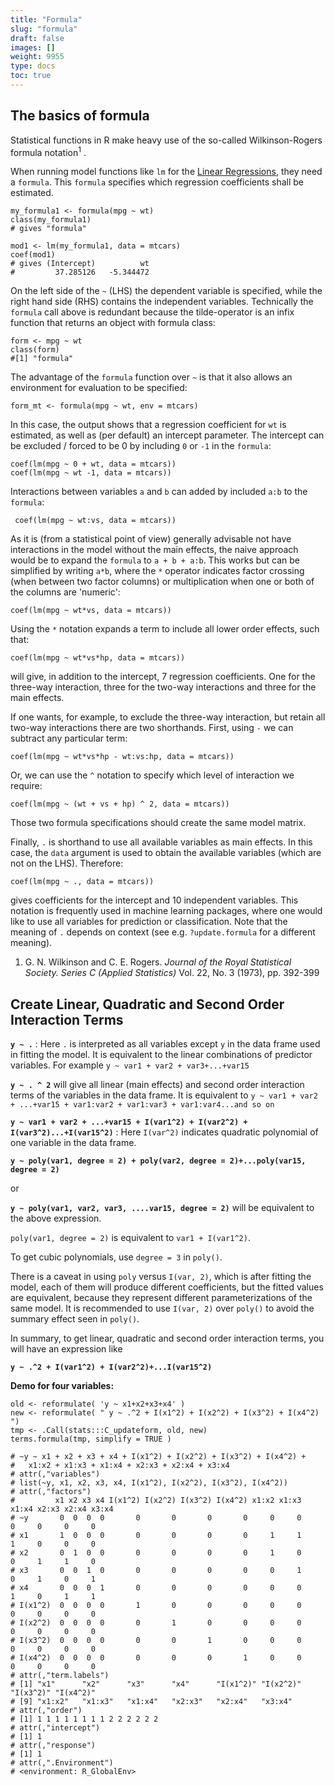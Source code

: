 ```yaml
---
title: "Formula"
slug: "formula"
draft: false
images: []
weight: 9955
type: docs
toc: true
---
```


## The basics of formula
Statistical functions in R make heavy use of the so-called Wilkinson-Rogers formula notation<sup>1</sup> .

When running model functions like `lm` for the [Linear Regressions](https://www.wikiod.com/r/linear-models-regression), they need a `formula`. This `formula` specifies which regression coefficients shall be estimated. 

    my_formula1 <- formula(mpg ~ wt)
    class(my_formula1) 
    # gives "formula"

    mod1 <- lm(my_formula1, data = mtcars)
    coef(mod1)
    # gives (Intercept)          wt 
    #         37.285126   -5.344472 

On the left side of the `~` (LHS) the dependent variable is specified, while the right hand side (RHS) contains the independent variables. Technically the `formula` call above is redundant because the tilde-operator is an infix function that returns an object with formula class:

    form <- mpg ~ wt
    class(form)
    #[1] "formula"

The advantage of the `formula` function over `~` is that it also allows an environment for evaluation to be specified:

    form_mt <- formula(mpg ~ wt, env = mtcars)

In this case, the output shows that a regression coefficient for `wt` is estimated, as well as (per default) an intercept parameter. The intercept can be excluded / forced to be 0 by including `0` or `-1` in the `formula`:

    coef(lm(mpg ~ 0 + wt, data = mtcars))
    coef(lm(mpg ~ wt -1, data = mtcars))

Interactions between variables `a` and `b` can added by included `a:b` to the `formula`:

     coef(lm(mpg ~ wt:vs, data = mtcars))

As it is (from a statistical point of view) generally advisable not have interactions in the model without the main effects, the naive approach would be to expand the `formula` to `a + b + a:b`. This works but can be simplified by writing `a*b`, where the `*` operator indicates factor crossing (when between two factor columns) or multiplication when one or both of the columns are 'numeric':

    coef(lm(mpg ~ wt*vs, data = mtcars))

Using the `*` notation expands a term to include all lower order effects, such that:

    coef(lm(mpg ~ wt*vs*hp, data = mtcars))

will give, in addition to the intercept, 7 regression coefficients. One for the three-way interaction, three for the two-way interactions and three for the main effects.

If one wants, for example, to exclude the three-way interaction, but retain all two-way interactions there are two shorthands. First, using `-` we can subtract any particular term:

    coef(lm(mpg ~ wt*vs*hp - wt:vs:hp, data = mtcars))

Or, we can use the `^` notation to specify which level of interaction we require:

    coef(lm(mpg ~ (wt + vs + hp) ^ 2, data = mtcars))

Those two formula specifications should create the same model matrix.

Finally, `.` is shorthand to use all available variables as main effects. In this case, the `data` argument is used to obtain the available variables (which are not on the LHS). Therefore:

    coef(lm(mpg ~ ., data = mtcars))

gives coefficients for the intercept and 10 independent variables. This notation is frequently used in machine learning packages, where one would like to use all variables for prediction or classification. Note that the meaning of `.` depends on context (see e.g. `?update.formula` for a different meaning).

1. G. N. Wilkinson and C. E. Rogers. _Journal of the Royal Statistical Society. Series C (Applied Statistics)_ Vol. 22, No. 3 (1973), pp. 392-399

## Create Linear, Quadratic and Second Order Interaction Terms
**`y ~ .`** : Here `.` is interpreted as all variables except `y` in the data frame used in fitting the model. It is equivalent to the linear combinations of predictor variables. For example `y ~ var1 + var2 + var3+...+var15`

**`y ~ . ^ 2`** will give all linear (main effects) and second order interaction terms of the variables in the data frame. It is equivalent to `y ~ var1 + var2 + ...+var15 + var1:var2 + var1:var3 + var1:var4...and so on`

**`y ~ var1 + var2 + ...+var15 + I(var1^2) + I(var2^2) + I(var3^2)...+I(var15^2)`** : Here `I(var^2)` indicates quadratic polynomial of one variable in the data frame. 

**`y ~ poly(var1, degree = 2) + poly(var2, degree = 2)+...poly(var15, degree = 2) `**  

or

**`y ~ poly(var1, var2, var3, ....var15, degree = 2)`** will be equivalent to the above expression.

`poly(var1, degree = 2)` is equivalent to `var1 + I(var1^2)`.

To get cubic polynomials, use `degree = 3` in `poly()`.

There is a caveat in using `poly` versus `I(var, 2)`, which is after fitting the model, each of them will produce different coefficients, but the fitted values are equivalent, because they represent different parameterizations of the same model. It is recommended to use `I(var, 2)` over `poly()` to avoid the summary effect seen in `poly()`.

In summary, to get linear, quadratic and second order interaction terms, you will have an expression like

**`y ~ .^2 + I(var1^2) + I(var2^2)+...I(var15^2)`**

**Demo for four variables:**

    old <- reformulate( 'y ~ x1+x2+x3+x4' )
    new <- reformulate( " y ~ .^2 + I(x1^2) + I(x2^2) + I(x3^2) + I(x4^2) ")
    tmp <- .Call(stats:::C_updateform, old, new)
    terms.formula(tmp, simplify = TRUE )

    # ~y ~ x1 + x2 + x3 + x4 + I(x1^2) + I(x2^2) + I(x3^2) + I(x4^2) + 
    #   x1:x2 + x1:x3 + x1:x4 + x2:x3 + x2:x4 + x3:x4
    # attr(,"variables")
    # list(~y, x1, x2, x3, x4, I(x1^2), I(x2^2), I(x3^2), I(x4^2))
    # attr(,"factors")
    #         x1 x2 x3 x4 I(x1^2) I(x2^2) I(x3^2) I(x4^2) x1:x2 x1:x3 x1:x4 x2:x3 x2:x4 x3:x4
    # ~y       0  0  0  0       0       0       0       0     0     0     0     0     0     0
    # x1       1  0  0  0       0       0       0       0     1     1     1     0     0     0
    # x2       0  1  0  0       0       0       0       0     1     0     0     1     1     0
    # x3       0  0  1  0       0       0       0       0     0     1     0     1     0     1
    # x4       0  0  0  1       0       0       0       0     0     0     1     0     1     1
    # I(x1^2)  0  0  0  0       1       0       0       0     0     0     0     0     0     0
    # I(x2^2)  0  0  0  0       0       1       0       0     0     0     0     0     0     0
    # I(x3^2)  0  0  0  0       0       0       1       0     0     0     0     0     0     0
    # I(x4^2)  0  0  0  0       0       0       0       1     0     0     0     0     0     0
    # attr(,"term.labels")
    # [1] "x1"      "x2"      "x3"      "x4"      "I(x1^2)" "I(x2^2)" "I(x3^2)" "I(x4^2)"
    # [9] "x1:x2"   "x1:x3"   "x1:x4"   "x2:x3"   "x2:x4"   "x3:x4"  
    # attr(,"order")
    # [1] 1 1 1 1 1 1 1 1 2 2 2 2 2 2
    # attr(,"intercept")
    # [1] 1
    # attr(,"response")
    # [1] 1
    # attr(,".Environment")
    # <environment: R_GlobalEnv>

